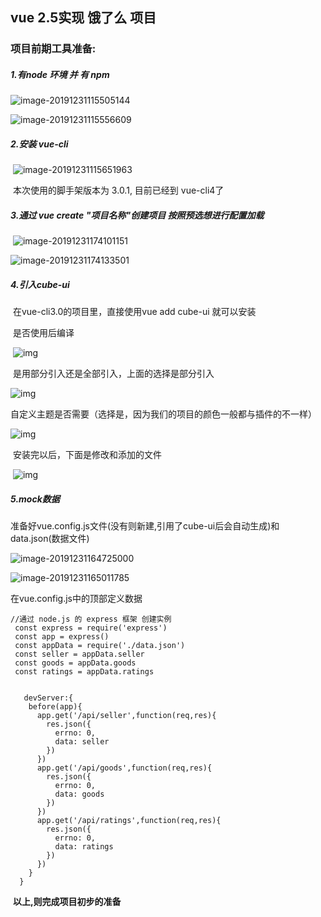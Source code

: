## vue 2.5实现 饿了么 项目

### 项目前期工具准备:

##### 	1.有node 环境 并 有 npm

![image-20191231115505144](C:\Users\Administrator\AppData\Roaming\Typora\typora-user-images\image-20191231115505144.png)

![image-20191231115556609](C:\Users\Administrator\AppData\Roaming\Typora\typora-user-images\image-20191231115556609.png)

##### 2.安装 vue-cli

​	![image-20191231115651963](C:\Users\Administrator\AppData\Roaming\Typora\typora-user-images\image-20191231115651963.png)

​	本次使用的脚手架版本为 3.0.1, 目前已经到 vue-cli4了

##### 3.通过 vue create  "项目名称"创建项目  按照预选想进行配置加载

​	![image-20191231174101151](C:\Users\Administrator\AppData\Roaming\Typora\typora-user-images\image-20191231174101151.png)

![image-20191231174133501](C:\Users\Administrator\AppData\Roaming\Typora\typora-user-images\image-20191231174133501.png)

##### 4.引入cube-ui

​	在vue-cli3.0的项目里，直接使用vue add cube-ui 就可以安装

​	是否使用后编译

​	![img](https://img2018.cnblogs.com/blog/1089823/201811/1089823-20181118172705489-1158270173.png)

​	是用部分引入还是全部引入，上面的选择是部分引入

![img](https://img2018.cnblogs.com/blog/1089823/201811/1089823-20181118172912855-1704001512.png)

​	自定义主题是否需要（选择是，因为我们的项目的颜色一般都与插件的不一样）

![img](https://img2018.cnblogs.com/blog/1089823/201811/1089823-20181118173018530-1831025426.png)

​	安装完以后，下面是修改和添加的文件

​	![img](https://img2018.cnblogs.com/blog/1089823/201811/1089823-20181118173143628-1004497952.png)

##### 5.mock数据

 准备好vue.config.js文件(没有则新建,引用了cube-ui后会自动生成)和data.json(数据文件)

![image-20191231164725000](C:\Users\Administrator\AppData\Roaming\Typora\typora-user-images\image-20191231164725000.png)

![image-20191231165011785](C:\Users\Administrator\AppData\Roaming\Typora\typora-user-images\image-20191231165011785.png)

在vue.config.js中的顶部定义数据

```
//通过 node.js 的 express 框架 创建实例
 const express = require('express')
 const app = express()
 const appData = require('./data.json')
 const seller = appData.seller
 const goods = appData.goods
 const ratings = appData.ratings
 
 
   devServer:{
    before(app){
      app.get('/api/seller',function(req,res){
        res.json({
          errno: 0,
          data: seller
        })
      })
      app.get('/api/goods',function(req,res){
        res.json({
          errno: 0,
          data: goods
        })
      })
      app.get('/api/ratings',function(req,res){
        res.json({
          errno: 0,
          data: ratings
        })
      })
    }
  }
```

​	**以上,则完成项目初步的准备**